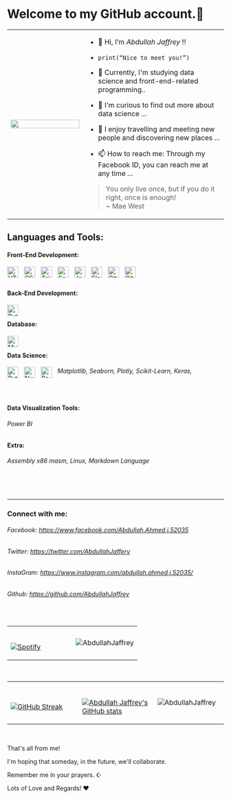 # Welcome to my GitHub account.👋 

<table width="100%"> 
<tr>
<td width="35%">
  
<img src="https://scatterpie.io/wp-content/uploads/2020/08/Data-report-4.gif" width="100%" height="100%"/>

</td>

<td width="65%">

- 👋  Hi, I’m *Abdullah Jaffrey* !!

- `print(“Nice to meet you!”) `

- 🌱 Currently, I'm studying data science and front-end-related programming..

- 👀 I'm curious to find out more about data science ...

- 💞️ I enjoy travelling and meeting new people and discovering new places ...

- 📫 How to reach me: Through my Facebook ID, you can reach me at any time ...


> You only live once, but if you do it right, once is enough! <br /> ~ Mae West

</td>
</table>


## Languages and Tools:


#### Front-End Development:

[<img align="left" alt="HTML5" width="26px" src="https://cdn.jsdelivr.net/gh/devicons/devicon/icons/html5/html5-original.svg" style="padding-right:10px;" />](https://html.spec.whatwg.org/)

[<img align="left" alt="CSS3" width="26px" src="https://cdn.jsdelivr.net/gh/devicons/devicon/icons/css3/css3-original.svg" style="padding-right:10px;" />](https://www.w3.org/TR/CSS/#css)


<!-- [<img align="left" alt="Bootstrap5" width="26px" src="https://cdn.jsdelivr.net/gh/devicons/devicon/icons/bootstrap/bootstrap-original.svg" style="padding-right:10px;" />](https://getbootstrap.com/)  -->

[<img align="left" alt="Tailwind CSS" width="26px" src="https://www.vectorlogo.zone/logos/tailwindcss/tailwindcss-icon.svg" style="padding-right:10px;" />](https://tailwindcss.com/)


[<img align="left" alt="Sass" width="26px" src="https://cdn.jsdelivr.net/gh/devicons/devicon/icons/sass/sass-original.svg" style="padding-right:10px;" />](https://sass-lang.com/)

[<img align="left" alt="JavaScript" width="26px" src="https://cdn.jsdelivr.net/gh/devicons/devicon/icons/javascript/javascript-original.svg" style="padding-right:10px;" />](https://www.javascript.com/)

[<img align="left" alt="Flask" width="26px" src="https://cdn.jsdelivr.net/gh/devicons/devicon/icons/flask/flask-original.svg" style="padding-right:10px;" />](https://flask.palletsprojects.com/en/2.2.x/)

[<img align="left" alt="Git" width="26px" src="https://cdn.jsdelivr.net/gh/devicons/devicon/icons/git/git-original.svg" style="padding-right:10px;" />](https://git-scm.com/)

[<img align="left" alt="GitHub" width="26px" src="https://user-images.githubusercontent.com/3369400/139447912-e0f43f33-6d9f-45f8-be46-2df5bbc91289.png" style="padding-right:10px;" />](https://github.com/)

<br />

<br />

#### Back-End Development:

[<img align="left" alt="Python3" width="26px" src="https://cdn.jsdelivr.net/gh/devicons/devicon/icons/python/python-original.svg" style="padding-right:10px;" />](https://www.python.org/)

<!-- [<img align="left" alt="Php4" width="26px" src="https://cdn.jsdelivr.net/gh/devicons/devicon/icons/php/php-original.svg" style="padding-right:10px;" />](https://www.php.net/) -->


<br />

#### Database:

[<img align="left" alt="MySQL" width="26px" src="https://cdn.jsdelivr.net/gh/devicons/devicon/icons/mysql/mysql-original.svg" style="padding-right:10px;" />](https://www.iso.org/standard/63555.html)

<br />

#### Data Science:

[<img align="left" alt="Python3" width="26px" src="https://cdn.jsdelivr.net/gh/devicons/devicon/icons/python/python-original.svg" style="padding-right:10px;" />](https://www.python.org/)

[<img align="left" alt="Numpy" width="26px" src="https://cdn.jsdelivr.net/gh/devicons/devicon/icons/numpy/numpy-original.svg" style="padding-right:10px;" />](https://numpy.org/)


[<img align="left" alt="Pandas" width="26px" src="https://cdn.jsdelivr.net/gh/devicons/devicon/icons/pandas/pandas-original.svg" style="padding-right:10px;" />](https://pandas.pydata.org/)

###### Matplotlib, Seaborn, Plotly, Scikit-Learn, Keras, <!-- Pycaret, Atoti, Bamboolib, Mito -->

<br />

#### Data Visualization Tools:

###### Power BI <!-- and Excel -->


####  Extra:

###### Assembly x86 masm, Linux, Markdown Language

<br />
<br />

---

### Connect with me:

###### Facebook: https://www.facebook.com/Abdullah.Ahmed.j.52035
###### Twitter: https://twitter.com/AbdullahJaffery
###### InstaGram: https://www.instagram.com/abdullah.ahmed.j.52035/
###### Github: https://github.com/AbdullahJaffrey

<br />

<table width="100%"> 

<tr>

<td width="50%">


&nbsp; <br> [![Spotify](https://novatorem.vercel.app/api/spotify?background_color=0d1117&border_color=ffffff)](https://open.spotify.com/user/31v6yhgkoah6gp56bhdgpaeziw7y)


</td>


<td width='50%'>

<img src="https://github-profile-trophy.vercel.app/?username=AbdullahJaffrey&background_color=0d1117&border_color=ffffff" alt="AbdullahJaffrey" />

</td>
</tr>
</table>

<br />

<table width="100%"> 
<tr>
<td width="33%">

<br />



[![GitHub Streak](https://github-readme-streak-stats.herokuapp.com?user=AbdullahJaffrey&theme=dark)](https://git.io/streak-stats)


</td>

<td width="34%">
<br />

[![Abdullah Jaffrey's GitHub stats](https://github-readme-stats.vercel.app/api?username=AbdullahJaffrey&theme=dark)](https://github.com/AbdullahJaffrey/github-readme-stats)
</td>



<td width="33%">

&nbsp;<img height="auto-fit" src="https://github-readme-stats.vercel.app/api/top-langs?username=AbdullahJaffrey&theme=dark&show_icons=true&locale=en&layout=compact" alt="AbdullahJaffrey" />
</td>
</ tr>
</table>
<br />


That's all from me!

I'm hoping that someday, in the future, we'll collaborate.

Remember me in your prayers. ☪️

Lots of Love and Regards! ❤
